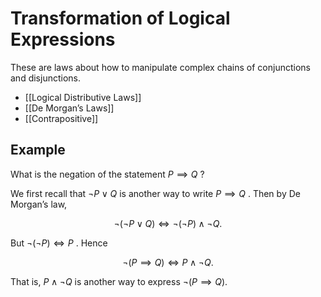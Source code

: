 # Transformation of Logical Expressions

These are laws about how to manipulate complex chains of conjunctions and disjunctions.

- [[Logical Distributive Laws]]
- [[De Morgan’s Laws]]
- [[Contrapositive]]

## Example

What is the negation of the statement $P \implies Q$ ?

We first recall that $\neg  P \lor Q$ is another way to write $P \implies Q$ . Then by De Morgan’s law,

$$
\neg (\neg P \lor Q) \iff \neg (\neg P) \land \neg Q.
$$

But $\neg (\neg P) \iff P$ . Hence

$$
\neg (P \implies Q) \iff P \land \neg Q.
$$

That is, $P \land \neg Q$ is another way to express $\neg (P \implies Q)$.
